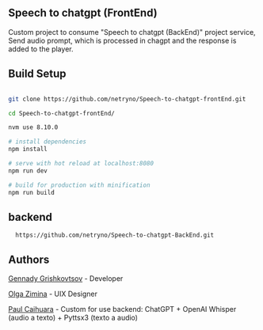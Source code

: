 ## Speech to chatgpt (FrontEnd)


Custom project to consume "Speech to chatgpt (BackEnd)" project service, Send audio prompt, which is processed in chagpt and the response is added to the player.


## Build Setup

``` bash

git clone https://github.com/netryno/Speech-to-chatgpt-frontEnd.git

cd Speech-to-chatgpt-frontEnd/

nvm use 8.10.0

# install dependencies
npm install

# serve with hot reload at localhost:8080
npm run dev

# build for production with minification
npm run build
```



## backend
``` 
  https://github.com/netryno/Speech-to-chatgpt-BackEnd.git
``` 

## Authors
[Gennady Grishkovtsov](https://www.linkedin.com/in/grishkovtsov/) - Developer

[Olga Zimina](https://www.behance.net/zimin4ik) - UIX Designer

[Paul Caihuara](https://www.linkedin.com/in/netryno/) - Custom for use backend: ChatGPT + OpenAI Whisper (audio a texto) + Pyttsx3 (texto a audio)